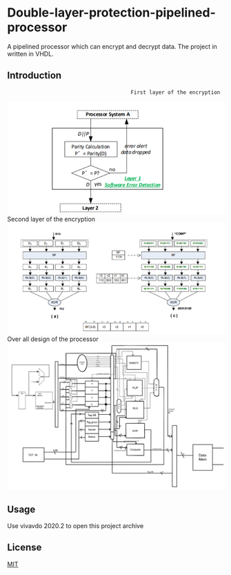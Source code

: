 # Double-layer-protection-pipelined-processor
A pipelined processor which can encrypt and decrypt data. The project in written in VHDL.

## Introduction
                                            First layer of the encryption
![layer1](https://github.com/YunruiZhang/Double-layer-protection-pipelined-processor/blob/main/photos/layer1.png?raw=true)
                                             Second layer of the encryption
![layer2](https://github.com/YunruiZhang/Double-layer-protection-pipelined-processor/blob/main/photos/layer2.png?raw=true)
                                            Over all design of the processor
![design](https://github.com/YunruiZhang/Double-layer-protection-pipelined-processor/blob/main/photos/design.png?raw=true)

## Usage
Use vivavdo 2020.2 to open this project archive

## License
[MIT](https://choosealicense.com/licenses/mit/)
